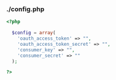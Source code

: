 ### ./config.php

```php
<?php

  $config = array(
    'oauth_access_token' => "",
    'oauth_access_token_secret' => "",
    'consumer_key' => "",
    'consumer_secret' => ""
  );

?>
```
